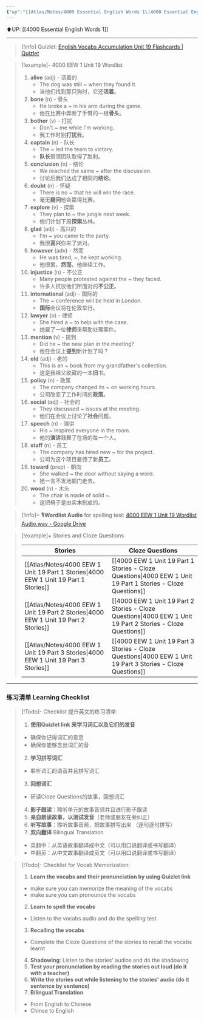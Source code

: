 ```yaml
---
{"up":"[[Atlas/Notes/4000 Essential English Words 1\|4000 Essential English Words 1]]","dg-publish":true,"permalink":"/atlas/notes/4000-eew-1-unit-19/","dgPassFrontmatter":true}
---
```


⬆️UP: [[4000 Essential English Words 1]]

---
> [!info] Quizlet: [English Vocabs Accumulation Unit 19 Flashcards | Quizlet](https://quizlet.com/my/938442467/english-vocabs-accumulation-unit-19-flash-cards/?i=1vbzw5&x=1jqt)


> [!example]- 4000 EEW 1 Unit 19 Wordlist
> 1. **alive** (adj) - 活着的  
>     - The dog was still ~ when they found it.  
>     - 当他们找到那只狗时，它还**活着**。
> 2. **bone** (n) - 骨头  
>     - He broke a ~ in his arm during the game.  
>     - 他在比赛中弄断了手臂的一根**骨头**。
> 3. **bother** (v) - 打扰  
>     - Don't ~ me while I'm working.  
>     - 我工作时别**打扰**我。
> 4. **captain** (n) - 队长  
>     - The ~ led the team to victory.  
>     - **队长**带领团队取得了胜利。
> 5. **conclusion** (n) - 结论  
>     - We reached the same ~ after the discussion.  
>     - 讨论后我们达成了相同的**结论**。
> 6. **doubt** (n) - 怀疑  
>     - There is no ~ that he will win the race.  
>     - 毫无**疑问**他会赢得比赛。
> 7. **explore** (v) - 探索  
>     - They plan to ~ the jungle next week.  
>     - 他们计划下周**探索**丛林。
> 8. **glad** (adj) - 高兴的  
>     - I'm ~ you came to the party.  
>     - 我很**高兴**你来了派对。
> 9. **however** (adv) - 然而  
>     - He was tired, ~, he kept working.  
>     - 他很累，**然而**，他继续工作。
> 10. **injustice** (n) - 不公正  
>     - Many people protested against the ~ they faced.  
>     - 许多人抗议他们所面对的**不公正**。
> 11. **international** (adj) - 国际的  
>     - The ~ conference will be held in London.  
>     - **国际**会议将在伦敦举行。
> 12. **lawyer** (n) - 律师  
>     - She hired a ~ to help with the case.  
>     - 她雇了一位**律师**来帮助处理案件。
> 13. **mention** (v) - 提到  
>     - Did he ~ the new plan in the meeting?  
>     - 他在会议上**提到**新计划了吗？
> 14. **old** (adj) - 老的  
>     - This is an ~ book from my grandfather's collection.  
>     - 这是我祖父收藏的一本**旧**书。
> 15. **policy** (n) - 政策  
>     - The company changed its ~ on working hours.  
>     - 公司改变了工作时间的**政策**。
> 16. **social** (adj) - 社会的  
>     - They discussed ~ issues at the meeting.  
>     - 他们在会议上讨论了**社会**问题。
> 17. **speech** (n) - 演讲  
>     - His ~ inspired everyone in the room.  
>     - 他的**演讲**鼓舞了在场的每一个人。
> 18. **staff** (n) - 员工  
>     - The company has hired new ~ for the project.  
>     - 公司为这个项目雇佣了新**员工**。
> 19. **toward** (prep) - 朝向  
>     - She walked ~ the door without saying a word.  
>     - 她一言不发地朝门走去。
> 20. **wood** (n) - 木头  
>     - The chair is made of solid ~.  
>     - 这把椅子是由实**木**制成的。

> [!info]+ 🎙️**Wordlist Audio** for spelling test: [4000 EEW 1 Unit 19 Wordlist Audio.wav - Google Drive](https://drive.google.com/file/d/1nFQji-XJU9F_Zs2qvnvP7AseaOwFAGK3/view?usp=drive_link)

> [!example]+ Stories and Cloze Questions
>
> | Stories                               | Cloze Questions                                         |
> | ------------------------------------- | ------------------------------------------------------- |
> | [[Atlas/Notes/4000 EEW 1 Unit 19 Part 1 Stories\|4000 EEW 1 Unit 19 Part 1 Stories]] | [[4000 EEW 1 Unit 19 Part 1 Stories - Cloze Questions\|4000 EEW 1 Unit 19 Part 1 Stories - Cloze Questions]] |
> | [[Atlas/Notes/4000 EEW 1 Unit 19 Part 2 Stories\|4000 EEW 1 Unit 19 Part 2 Stories]] | [[4000 EEW 1 Unit 19 Part 2 Stories - Cloze Questions\|4000 EEW 1 Unit 19 Part 2 Stories - Cloze Questions]] |
> | [[Atlas/Notes/4000 EEW 1 Unit 19 Part 3 Stories\|4000 EEW 1 Unit 19 Part 3 Stories]] | [[4000 EEW 1 Unit 19 Part 3 Stories - Cloze Questions\|4000 EEW 1 Unit 19 Part 3 Stories - Cloze Questions]] |

---
### 练习清单 Learning Checklist

> [!Todo]- Checklist 提升英文的练习清单:
> 1. **使用Quizlet link 来学习词汇以及它们的发音** 
>	- 确保你记得词汇的意思 
>	- 确保你能够念出词汇的音 
> 2. **学习拼写词汇** 
>	- 聆听词汇的语音并且拼写词汇 
> 3. **回想词汇**
>	- 研读Cloze Questions的故事，回想词汇 
> 4. **影子跟读**：聆听单元的故事音频并且进行影子跟读 
> 5. **亲自朗读故事，以测试发音**（老师或朋友在旁纠正）
> 6. **听写故事**：聆听故事音频，把故事拼写出来 （逐句逐句拼写）
> 7. **双向翻译** Bilingual Translation 
>	- 英翻中：从英语故事翻译成中文（可以用口说翻译或书写翻译）
>	- 中翻英：从中文故事翻译成英文（可以用口说翻译或书写翻译）

> [!Todo]- Checklist for Vocab Memorization:
> 
> 1. **Learn the vocabs and their pronunciation by using Quizlet link**
>	- make sure you can memorize the meaning of the vocabs
>	- make sure you can pronounce the vocabs
> 2. **Learn to spell the vocabs**
>	- Listen to the vocabs audio and do the spelling test
> 3. **Recalling the vocabs**
>	- Complete the Cloze Questions of the stories to recall the vocabs learnt
> 4. **Shadowing**: Listen to the stories' audios and do the shadowing
> 5. **Test your pronunciation by reading the stories out loud (do it with a teacher)**
> 6. **Write the stories out while listening to the stories' audio (do it sentence by sentence)**
> 7. **Bilingual Translation** 
> 	- From English to Chinese
> 	- Chinse to English

